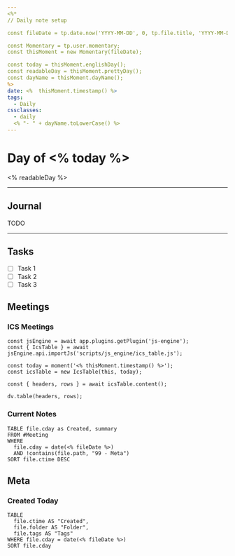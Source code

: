 ```yaml
---
<%*
// Daily note setup

const fileDate = tp.date.now('YYYY-MM-DD', 0, tp.file.title, 'YYYY-MM-DD');

const Momentary = tp.user.momentary;
const thisMoment = new Momentary(fileDate);

const today = thisMoment.englishDay();
const readableDay = thisMoment.prettyDay();
const dayName = thisMoment.dayName();
%>
date: <%  thisMoment.timestamp() %>
tags:
  - Daily
cssclasses:
  - daily
  <% "- " + dayName.toLowerCase() %>
---
```

# Day of <% today %>

<span class="subtitle"><% readableDay %></span>

---

## Journal

TODO

---

## Tasks

- [ ] Task 1
- [ ] Task 2
- [ ] Task 3

## Meetings

### ICS Meetings

```dataviewjs
const jsEngine = await app.plugins.getPlugin('js-engine');
const { IcsTable } = await jsEngine.api.importJs('scripts/js_engine/ics_table.js');

const today = moment('<% thisMoment.timestamp() %>');
const icsTable = new IcsTable(this, today);

const { headers, rows } = await icsTable.content();

dv.table(headers, rows);
```

### Current Notes

```dataview
TABLE file.cday as Created, summary
FROM #Meeting
WHERE
  file.cday = date(<% fileDate %>)
  AND !contains(file.path, "99 - Meta")
SORT file.ctime DESC
```

## Meta

### Created Today

```dataview
TABLE
  file.ctime AS "Created",
  file.folder AS "Folder",
  file.tags AS "Tags"
WHERE file.cday = date(<% fileDate %>)
SORT file.cday
```
